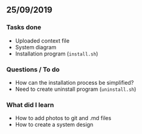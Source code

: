 25/09/2019
------

### Tasks done
* Uploaded context file
* System diagram
* Installation program (``install.sh``)

### Questions / To do
* How can the installation process be simplified?
* Need to create uninstall program (``uninstall.sh``)

### What did I learn
* How to add photos to git and .md files
* How to create a system design
